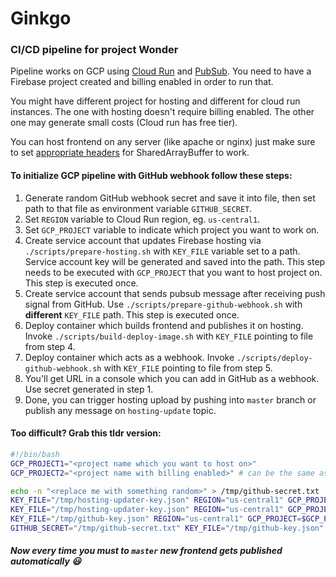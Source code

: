 # Ginkgo

### CI/CD pipeline for project Wonder

Pipeline works on GCP using [Cloud Run](https://cloud.google.com/run/) and [PubSub](https://cloud.google.com/pubsub/).
You need to have a Firebase project created and billing enabled in order to run that.

You might have different project for hosting and different for cloud run instances. The one with hosting doesn't require
billing enabled. The other one may generate small costs (Cloud run has free tier).

You can host frontend on any server (like apache or nginx) just make sure to
set [appropriate headers](https://developer.mozilla.org/en-US/docs/Web/JavaScript/Reference/Global_Objects/SharedArrayBuffer#security_requirements)
for SharedArrayBuffer to work.

#### To initialize GCP pipeline with GitHub webhook follow these steps:

1. Generate random GitHub webhook secret and save it into file, then set path to that file as environment
   variable `GITHUB_SECRET`.
2. Set `REGION` variable to Cloud Run region, eg. `us-central1`.
3. Set `GCP_PROJECT` variable to indicate which project you want to work on.
4. Create service account that updates Firebase hosting via `./scripts/prepare-hosting.sh` with `KEY_FILE` variable set
   to a path. Service account key will be generated and saved into the path. This step needs to be executed
   with `GCP_PROJECT` that you want to host project on. This step is executed once.
5. Create service account that sends pubsub message after receiving push signal from GitHub.
   Use `./scripts/prepare-github-webhook.sh` with **different** `KEY_FILE` path. This step is executed once.
6. Deploy container which builds frontend and publishes it on hosting. Invoke `./scripts/build-deploy-image.sh`
   with `KEY_FILE` pointing to file from step 4.
7. Deploy container which acts as a webhook. Invoke `./scripts/deploy-github-webhook.sh`
   with `KEY_FILE` pointing to file from step 5.
8. You'll get URL in a console which you can add in GitHub as a webhook. Use secret generated in step 1.
9. Done, you can trigger hosting upload by pushing into `master` branch or publish any message on `hosting-update`
   topic.

#### Too difficult? Grab this tldr version:

```bash
#!/bin/bash
GCP_PROJECT1="<project name which you want to host on>"
GCP_PROJECT2="<project name with billing enabled>" # can be the same as above

echo -n "<replace me with something random>" > /tmp/github-secret.txt
KEY_FILE="/tmp/hosting-updater-key.json" REGION="us-central1" GCP_PROJECT=$GCP_PROJECT1 ./scripts/prepare-hosting.sh
KEY_FILE="/tmp/hosting-updater-key.json" REGION="us-central1" GCP_PROJECT=$GCP_PROJECT2 ./scripts/build-deploy-image.sh
KEY_FILE="/tmp/github-key.json" REGION="us-central1" GCP_PROJECT=$GCP_PROJECT2 ./scripts/prepare-github-webhook.sh
GITHUB_SECRET="/tmp/github-secret.txt" KEY_FILE="/tmp/github-key.json" REGION="us-central1" GCP_PROJECT=$GCP_PROJECT2 ./scripts/deploy-github-webhook.sh
```

##### Now every time you must to `master` new frontend gets published automatically 😃
